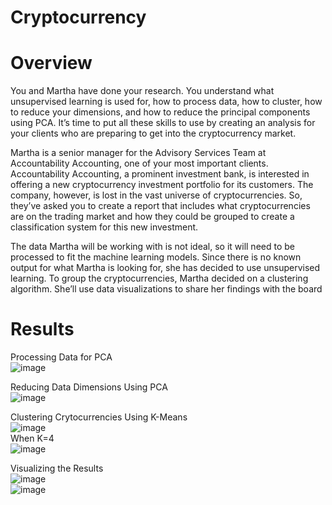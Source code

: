 # Cryptocurrency

# Overview 
You and Martha have done your research. You understand what unsupervised learning is used for, how to process data, how to cluster, how to reduce your dimensions, and how to reduce the principal components using PCA. It’s time to put all these skills to use by creating an analysis for your clients who are preparing to get into the cryptocurrency market.

Martha is a senior manager for the Advisory Services Team at Accountability Accounting, one of your most important clients. Accountability Accounting, a prominent investment bank, is interested in offering a new cryptocurrency investment portfolio for its customers. The company, however, is lost in the vast universe of cryptocurrencies. So, they’ve asked you to create a report that includes what cryptocurrencies are on the trading market and how they could be grouped to create a classification system for this new investment.

The data Martha will be working with is not ideal, so it will need to be processed to fit the machine learning models. Since there is no known output for what Martha is looking for, she has decided to use unsupervised learning. To group the cryptocurrencies, Martha decided on a clustering algorithm. She’ll use data visualizations to share her findings with the board

# Results 
Processing Data for PCA<br/>
![image](https://user-images.githubusercontent.com/107721712/198916624-3f0d53a6-c34b-409b-8cea-437c68a61fd2.png)<br/>

Reducing Data Dimensions Using PCA<br/>
![image](https://user-images.githubusercontent.com/107721712/198916688-f8ae5b4e-26ae-4d38-b8df-3247b32aace1.png)<br/>

Clustering Crytocurrencies Using K-Means<br/>
![image](https://user-images.githubusercontent.com/107721712/198916768-f98cf769-8e3a-4ebe-a207-33f153427574.png)<br/>
When K=4 <br/>
![image](https://user-images.githubusercontent.com/107721712/198916803-5b33d340-b0c2-444c-8a57-0c8bff5b68dd.png)<br/>

Visualizing the Results <br/>
![image](https://user-images.githubusercontent.com/107721712/198916847-5de380f1-8763-43fb-91f6-5a32fbbbf277.png)<br/>
![image](https://user-images.githubusercontent.com/107721712/198916858-b3f96e83-3828-4f4b-b2aa-bde1c8a8d4af.png)<br/>
